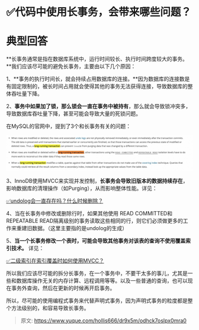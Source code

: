 # ✅代码中使用长事务，会带来哪些问题？


# 典型回答
**长事务通常是指在数据库系统中，运行时间较长、执行时间跨度较大的事务。**我们应该尽可能的避免长事务，主要由以下几个原因：

1、**事务的执行时间长，就会持续占用数据库的连接。**因为数据库的连接数是有固定限制的，被长时间占用就会使得其他的事务无法获得连接，导致数据库的整体吞吐量下降。

2、**事务中如果加了锁，那么锁会一直在事务中被持有**，那么就会导致锁冲突多，导致数据库吞吐量下降，甚至可能会导致大量的死锁问题。

在MySQL的官网中，提到了3个和长事务有关的问题：

![17229271036572.jpg](./img/T0EbtSwa2Oifoa4v/1723268081684-920de4a3-8332-4491-985a-30ef8d3985eb-353447.jpeg)

3、InnoDB使用MVCC来实现并发控制，**长事务会导致旧版本的数据持续存在**，影响数据库的清理操作（如Purging），从而影响整体性能。详见：

[✅undolog会一直存在吗？什么时候删除？](https://www.yuque.com/hollis666/dr9x5m/smuw1dllb29thq3v?view=doc_embed)

4、当在长事务中修改或删除行时，如果其他使用 READ COMMITTED和 REPEATABLE READ隔离级别的事务读取这些相同的行，则它们必须做更多的工作来重建旧数据。（这里主要指的是undolog的生成）

5、**当一个长事务修改一个表时，可能会导致其他事务对该表的查询不使用覆盖索引技术。**
详见：

[✅二级索引在索引覆盖时如何使用MVCC？](https://www.yuque.com/hollis666/dr9x5m/kcgxd5vsnygpr9r7?view=doc_embed)

所以我们应该尽可能的拆分长事务，在一个事务中，不要干太多的事儿，尤其是一些和数据库操作无关的内存计算、远程调用等等。以及一些普通的查询，也可以现在事务外查询，然后在更新的时候再开启事务。

所以，尽可能的使用编程式事务来代替声明式事务，因为声明式事务的粒度都是整个方法级别的，和容易导致长事务。


> 原文: <https://www.yuque.com/hollis666/dr9x5m/odhck7oslpx0mra0>